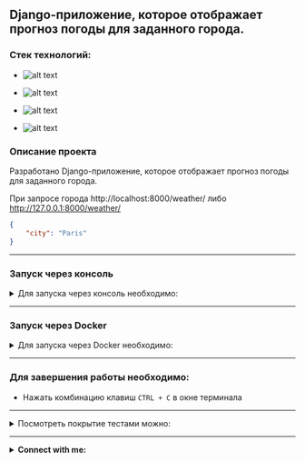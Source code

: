 ## Django-приложение, которое отображает прогноз погоды для заданного города.

### Стек технологий:

 - ![alt text](https://img.shields.io/badge/Python-3.12-grey?style=plastic&logo=python&logoColor=white&labelColor=%233776AB)

 - ![alt text](https://img.shields.io/badge/Django-5.0.7-grey?style=plastic&logo=django&logoColor=white&labelColor=%23092E20)

 - ![alt text](https://img.shields.io/badge/PostgreSQL-16.3-grey?style=plastic&logo=postgresql&logoColor=white&labelColor=%234169E1)

 - ![alt text](https://img.shields.io/badge/Docker-v25.0.3-grey?style=plastic&logo=docker&logoColor=white&labelColor=2496ED)

### Описание проекта
Разработано Django-приложение, которое отображает прогноз погоды для заданного города.

При запросе города http://localhost:8000/weather/ либо http://127.0.0.1:8000/weather/
```json
{
    "city": "Paris"
}
```

***

### Запуск через консоль

<details>
<summary>Для запуска через консоль необходимо:</summary>

- Клонировать проект на собственный диск в новом каталоге
  - Создать виртуальное окружение
  - Установить зависимости командой:
    ```python
    pip install poetry
    poetry config
    && poetry install
    ```
    
<details>
<summary>Прописать переменные окружения в файле `.env.sample`. Необходимо переименовать `.env.sample` в `.env`! </summary>
   
```dotenv
SECRET_KEY='Секретный ключ Django'
DEBUG='True/False', например: True

# PostgreSQL
POSTGRES_DB_NAME='Название базы данных', например: 'name_of_db' или 'sdk_weather'
POSTGRES_DB_USER='Пользователь базы данных', например: 'db_user' или 'postgres'
POSTGRES_DB_PASSWORD='Пароль пользователя базы данных', например: 'your_password'
POSTGRES_DB_HOST='Хост базы данных', например: '127.0.0.1' или 'localhost' или 'database' для Docker
POSTGRES_DB_PORT='Порт базы данных', например: '5432'

```
</details>

<details>
<summary>Создать базу данных (в данном проекте используется PostgreSQL)</summary>

```python
psql -U postgres
CREATE USER db_user WITH PASSWORD 'password';
CREATE DATABASE db_weather;
\q
psql -h localhost -U db_user -d db_weather

если возникают проблемы с правами и со схемой!
CREATE SCHEMA new_schema AUTHORIZATION db_user;
CREATE SCHEMA
в settings.py:
добавить в DATABASES
"OPTIONS": {
                    "options": "-c search_path=new_schema"
                },
GRANT ALL PRIVILEGES ON DATABASE db_weather TO db_user;
GRANT ALL PRIVILEGES ON SCHEMA public TO db_user;
\q
```
</details>

- Применить миграции командой:
    ```python
    poetry run python manage.py migrate
    ```

<details>
<summary>Для создания тестового пользователя - администратор:</summary>


- Cоздать суперпользователя
    ```python
    python manage.py createsuperuser
    ```
- ввести логин, например admin
- почту(опционально)
- ввести пароль, например admin

 зайти на http://127.0.0.1:8000/admin/ либо http://localhost:8000/admin/
- login: admin
- password: admin
</details>

<details>
<summary>Для запуска сервера через терминал:</summary>

- Запустить сервер
    ```python
    poetry run python manage.py runserver
    ```
</details>

</details>

***

### Запуск через Docker

<details>
<summary>Для запуска через Docker необходимо:</summary>

- Клонировать проект на собственный диск в новом каталоге
-  <details>
   <summary>Прописать переменные окружения в файле `.env.sample`. Имя файла необходимо заменить на .env!</summary>
   
    ```dotenv
    SECRET_KEY='Секретный ключ Django'
    DEBUG='True/False', например: True
    
    # PostgreSQL
    POSTGRES_DB_NAME='Название базы данных', например: 'name_of_db' или 'sdk_weather'
    POSTGRES_DB_USER='Пользователь базы данных', например: 'db_user' или 'postgres'
    POSTGRES_DB_PASSWORD='Пароль пользователя базы данных', например: 'your_password'
    POSTGRES_DB_HOST='Хост базы данных', например: '127.0.0.1' или 'localhost' или 'database' для Docker
    POSTGRES_DB_PORT='Порт базы данных', например: '5432'

    ```
   </details>

- Ввести в терминале команду:
    ```python
    docker-compose up --build
    ```
    > Происходит сборка образа контейнера согласно инструкции в файле Dockerfile и последовательный запуск всех контейнеров согласно инструкции в файле docker-compose.yaml

<details>
<summary>Для создания тестового пользователя - администратор:</summary>


- Cоздать суперпользователя
    ```python
    docker-compose run --rm <имя_сервиса> "python manage.py createsuperuser"
  например
  docker-compose run --rm web "python manage.py createsuperuser"
    ```
- ввести логин, например admin
- почту(опционально)
- ввести пароль, например admin

 зайти на http://127.0.0.1:8000/admin/ либо http://localhost:8000/admin/
- login: admin
- password: admin
</details>

</details>

***

### Для завершения работы необходимо:

 - Нажать комбинацию клавиш `CTRL + C` в окне терминала

***

<details>
<summary>Посмотреть покрытие тестами можно:</summary>

```python
poetry run pytest
```
```python
docker-compose run --rm <имя_сервиса> pytest
например: 
docker-compose run --rm web pytest
```
Кроме того, этот проект настроен для автоматического запуска тестов с помощью GitHub Actions.
Чтобы тесты работали в GitHub Actions, вам нужно настроить секретные переменные
аналогично тем, что есть в локальном файле .env.
1. Перейдите в ваш репозиторий на GitHub.
2. Нажмите на "Settings".
3. Выберите "Secrets and variables" в меню слева.
4. Нажмите на "Actions" и добавьте каждый секрет из вашего .env файла
как новый секрет. Например, SECRET_KEY и POSTGRES_PASSWORD.

После выполнения команды push, тесты будут автоматически запущены на GitHub.
Вы можете просмотреть результаты в разделе "Actions" вашего репозитория на GitHub.
</details>

***

<details>
<summary><b>Connect with me:</b></summary>
   <p align="left">
       <a href="mailto:pafos.light@gmail.com"><img src="https://img.shields.io/badge/gmail-%23EA4335.svg?style=plastic&logo=gmail&logoColor=white" alt="Gmail"/></a>
       <a href="https://t.me/petr_lip"><img src="https://img.shields.io/badge/telegram-blue?style=plastic&logo=telegram&logoColor=white" alt="Telegram"/></a>
   </p>
</details>
